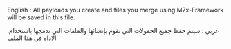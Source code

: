 
English : All payloads you create and files you merge using M7x-Framework will be saved in this file.

.عربي : سيتم حفظ جميع الحمولات التي تقوم بإنشائها والملفات التي تدمجها باستخدام الاداة في هذا الملف
